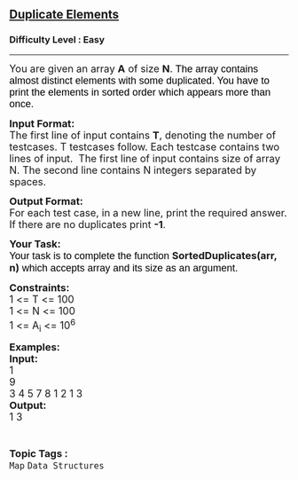 <h2><a href="https://www.geeksforgeeks.org/problems/duplicate-elements/1?page=2&category=Sorting,two-pointer-algorithm,Map&difficulty=Easy&status=unsolved&sortBy=submissions">Duplicate Elements</a></h2><h3>Difficulty Level : Easy</h3><hr><div class="problems_problem_content__Xm_eO"><div class="problemQuestion">
<p dir="ltr"><span style="font-size:18px">You are given an array <strong>A</strong> of size <strong>N</strong>. <span style="background-color:transparent; color:rgb(0, 0, 0); font-family:arial">The array contains almost distinct elements with some duplicated. You have to print the elements in sorted order which appears more than once. </span></span></p>

<p><span style="font-size:18px"><strong>Input Format:</strong><br>
The first line of input contains <strong>T</strong>, denoting the number of testcases. T testcases follow. Each testcase contains two lines of input.&nbsp; The first line of input contains size of array N. The second line contains N integers separated by spaces.</span></p>

<p><span style="font-size:18px"><strong>Output Format:</strong><br>
For each test case, in a new line, print the required answer. If there are no duplicates print <strong>-1</strong>.</span></p>

<p><span style="font-size:18px"><strong>Your Task:</strong></span><br>
<span style="font-size:18px"><span style="background-color:transparent; color:rgb(0, 0, 0); font-family:arial">Your task is to complete the function </span><strong>SortedDuplicates(arr, n)</strong><span style="background-color:transparent; color:rgb(0, 0, 0); font-family:arial"> which accepts array and its size as an argument. </span></span></p>

<p><span style="font-size:18px"><strong>Constraints:</strong><br>
1 &lt;= T &lt;= 100<br>
1 &lt;= N &lt;= 100<br>
1 &lt;= A<sub>i</sub> &lt;= 10<sup>6</sup></span></p>

<p><span style="font-size:18px"><strong>Examples:<br>
Input:</strong><br>
1<br>
9<br>
3 4 5 7 8 1 2 1 3</span><br>
<span style="font-size:18px"><strong>Output:</strong><br>
1 3</span></p>
</div>
</div><br><p><span style=font-size:18px><strong>Topic Tags : </strong><br><code>Map</code>&nbsp;<code>Data Structures</code>&nbsp;